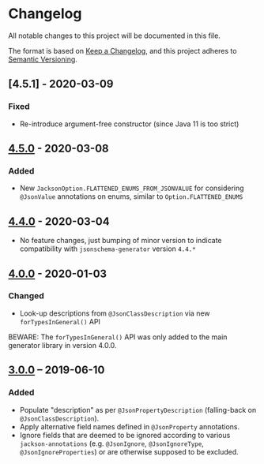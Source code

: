 # Changelog
All notable changes to this project will be documented in this file.

The format is based on [Keep a Changelog](https://keepachangelog.com/en/1.0.0/),
and this project adheres to [Semantic Versioning](https://semver.org/spec/v2.0.0.html).

## [4.5.1] - 2020-03-09
### Fixed
- Re-introduce argument-free constructor (since Java 11 is too strict)

## [4.5.0] - 2020-03-08
### Added
- New `JacksonOption.FLATTENED_ENUMS_FROM_JSONVALUE` for considering `@JsonValue` annotations on enums, similar to `Option.FLATTENED_ENUMS`

## [4.4.0] - 2020-03-04
- No feature changes, just bumping of minor version to indicate compatibility with `jsonschema-generator` version `4.4.*`

## [4.0.0] - 2020-01-03
### Changed
- Look-up descriptions from `@JsonClassDescription` via new `forTypesInGeneral()` API

BEWARE: The `forTypesInGeneral()` API was only added to the main generator library in version 4.0.0.

## [3.0.0] – 2019-06-10
### Added
- Populate "description" as per `@JsonPropertyDescription` (falling-back on `@JsonClassDescription`).
- Apply alternative field names defined in `@JsonProperty` annotations.
- Ignore fields that are deemed to be ignored according to various `jackson-annotations` (e.g. `@JsonIgnore`, `@JsonIgnoreType`, `@JsonIgnoreProperties`) or are otherwise supposed to be excluded.

[4.5.0]: https://github.com/victools/jsonschema-module-jackson/compare/v4.4.0...v4.5.0
[4.4.0]: https://github.com/victools/jsonschema-module-jackson/compare/v4.0.0...v4.4.0
[4.0.0]: https://github.com/victools/jsonschema-module-jackson/compare/v3.0.0...v4.0.0
[3.0.0]: https://github.com/victools/jsonschema-module-jackson/releases/tag/v3.0.0
